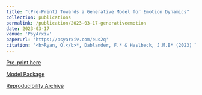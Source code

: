 ```yaml
---
title: "(Pre-Print) Towards a Generative Model for Emotion Dynamics"
collection: publications
permalink: /publication/2023-03-17-generativeemotion
date: 2023-03-17
venue: 'PsyArxiv'
paperurl: 'https://psyarxiv.com/eus2q'
citation: '<b>Ryan, O.</b>*, Dablander, F.* & Haslbeck, J.M.B* (2023) Towards a Generative Model for Emotion Dynamics'
---
```



[Pre-print here](https://psyarxiv.com/x52ns)

[Model Package](https://github.com/ryanoisin/GenerativeEmotion)

[Reproducibility Archive](https://github.com/ryanoisin/GenerativeEmotionCodeArchive)
